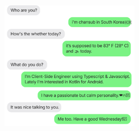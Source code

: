 <p align="center">
<img src="https://github.com/chance-up/chance-up/blob/main/chatting.svg" width="70%" height="70%" />
</p>
